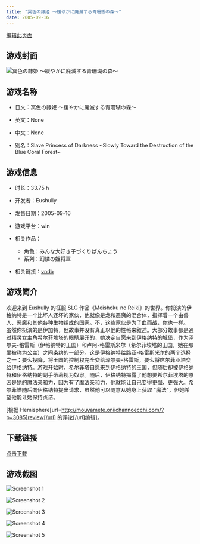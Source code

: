 ```yaml
---
title: "冥色の隷姫 ～緩やかに廃滅する青珊瑚の森～"
date: 2005-09-16
---
```

[编辑此页面](https://github.com/ACG-3/ADV3-source/blob/main/source/_posts/games/Dark%20Blue.md)

## 游戏封面

![冥色の隷姫 ～緩やかに廃滅する青珊瑚の森～](https%3A//pan.timero.xyz/onedrive/img_lib_001/Dark%20Blue_cover.avif)


## 游戏名称

- 日文：冥色の隷姫 ～緩やかに廃滅する青珊瑚の森～
- 英文：None
- 中文：None

- 别名：Slave Princess of Darkness ~Slowly Toward the Destruction of the Blue Coral Forest~


## 游戏信息

- 时长：33.75 h
- 开发者：Eushully
- 发售日期：2005-09-16
- 游戏平台：win
- 相关作品：
   - 角色：みんな大好き子づくりばんちょう
   - 系列：幻燐の姫将軍

- 相关链接：[vndb](https://vndb.org/v2232)


## 游戏简介

欢迎来到 Eushully 的征服 SLG 作品《Meishoku no Reiki》的世界。你扮演的伊格纳特是一个比坏人还坏的家伙，他就像是龙和恶魔的混合体，指挥着一个由兽人、恶魔和其他各种生物组成的国家。不，这些家伙是为了血而战，你也一样。
虽然你扮演的是伊加特，但故事并没有真正以他的性格来叙述。大部分故事都是通过精灵女主角希尔菲埃塔的眼睛展开的，她决定自愿来到伊格纳特的城堡，作为泽尔夫-格雷斯（伊格纳特的王国）和卢阿-格雷斯米尔（希尔菲埃塔的王国，她在那里被称为公主）之间条约的一部分。这是伊格纳特给路亚-格雷斯米尔的两个选择之一：要么投降，将王国的控制权完全交给泽尔夫-格雷斯，要么将席尔菲亚塔交给伊格纳特。游戏开始时，希尔菲塔自愿来到伊格纳特的王国，但随后却被伊格纳特和伊格纳特的副手蒂莉视为奴隶。随后，伊格纳特揭露了他想要希尔菲埃塔的原因是她的魔法亲和力，因为有了魔法亲和力，他就能让自己变得更强、更强大。希尔菲塔随后向伊格纳特提出请求，虽然他可以随意从她身上获取 "魔法"，但她希望他能让她保持贞洁。

[根据 Hemisphere[url=http://mouyamete.oniichannoecchi.com/?p=3085]review[/url] 的评论[/url]编辑]。


## 下载链接

[点击下载](https://pan.timero.xyz/onedrive/adv_lib_001/Dark%20Blue)


## 游戏截图


![Screenshot 1](https%3A//pan.timero.xyz/onedrive/img_lib_001/Dark%20Blue_Screenshot_1.avif)

![Screenshot 2](https%3A//pan.timero.xyz/onedrive/img_lib_001/Dark%20Blue_Screenshot_2.avif)

![Screenshot 3](https%3A//pan.timero.xyz/onedrive/img_lib_001/Dark%20Blue_Screenshot_3.avif)

![Screenshot 4](https%3A//pan.timero.xyz/onedrive/img_lib_001/Dark%20Blue_Screenshot_4.avif)

![Screenshot 5](https%3A//pan.timero.xyz/onedrive/img_lib_001/Dark%20Blue_Screenshot_5.avif)

